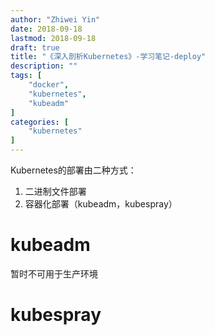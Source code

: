 ```yaml
---
author: "Zhiwei Yin"
date: 2018-09-18
lastmod: 2018-09-18
draft: true
title: "《深入剖析Kubernetes》-学习笔记-deploy"
description: ""
tags: [
    "docker",
    "kubernetes",
    "kubeadm"
]
categories: [
    "kubernetes"
]
---
```


Kubernetes的部署由二种方式：
1. 二进制文件部署  
2. 容器化部署（kubeadm，kubespray）  

# kubeadm  

暂时不可用于生产环境

# kubespray  

